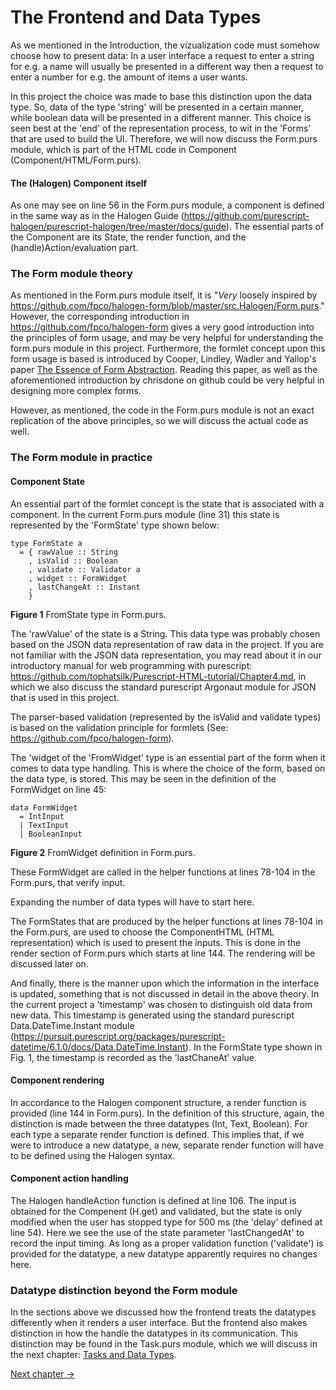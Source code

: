 # The Frontend and Data Types
As we mentioned in the Introduction, the vizualization code must somehow choose how to present data: In a user interface a request to enter a string for e.g. a name will usually be presented in a different way then a request to enter a number for e.g. the amount of items a user wants.

In this project the choice was made to base this distinction upon the data type. So, data of the type 'string' will be presented in a certain manner, while boolean data will be presented in a different manner. This choice is seen best at the 'end' of the representation process, to wit in the 'Forms' that are used to build the UI. Therefore, we will now discuss the Form.purs module, which is part of the HTML code in Component (Component/HTML/Form.purs).

#### The (Halogen) Component itself
As one may see on line 56 in the Form.purs module, a component is defined in the same way as in the Halogen Guide (https://github.com/purescript-halogen/purescript-halogen/tree/master/docs/guide).
The essential parts of the Component are its State, the render function, and the (handle)Action/evaluation part.

### The Form module theory
As mentioned in the Form.purs module itself, it is "*Very* loosely inspired by
https://github.com/fpco/halogen-form/blob/master/src.Halogen/Form.purs." However, the corresponding introduction in https://github.com/fpco/halogen-form gives a very good introduction into the principles of form usage, and may be very helpful for understanding the form.purs module in this project. Furthermore, the formlet concept upon this form usage is based is introduced by Cooper, Lindley, Wadler and Yallop's paper [The Essence of Form Abstraction](http://homepages.inf.ed.ac.uk/slindley/papers/formlets-essence.pdf). Reading this paper, as well as the aforementioned introduction by chrisdone on github could be very helpful in designing more complex forms. 

However, as mentioned, the code in the Form.purs module is not an exact replication of the above principles, so we will discuss the actual code as well.


### The Form module in practice
#### Component State
An essential part of the formlet concept is the state that is associated with a component. In the current Form.purs module (line 31) this state is represented by the 'FormState' type shown below:

```
type FormState a
  = { rawValue :: String
    , isValid :: Boolean
    , validate :: Validator a
    , widget :: FormWidget
    , lastChangeAt :: Instant
    }
```
**Figure 1**  FromState type in Form.purs.

The 'rawValue' of the state is a String. This data type was probably chosen based on the JSON data representation of raw data in the project. If you are not familiar with the JSON data representation, you may read about it in our introductory manual for web programming with purescript: https://github.com/tophatsilk/Purescript-HTML-tutorial/Chapter4.md, in which we also discuss the standard purescript Argonaut module for JSON that is used in this project.

The parser-based validation (represented by the isValid and validate types) is based on the validation principle for formlets (See: https://github.com/fpco/halogen-form).

The 'widget of the 'FromWidget' type is an essential part of the form when it comes to data type handling. This is where the choice of the form, based on the data type, is stored. This may be seen in the definition of the FormWidget on line 45:
```
data FormWidget
  = IntInput
  | TextInput
  | BooleanInput
```
**Figure 2**  FromWidget definition in Form.purs.

These FormWidget are called in the helper functions at lines 78-104 in the Form.purs, that verify input.

Expanding the number of data types will have to start here.

The FormStates that are produced by the helper functions at lines 78-104 in the Form.purs, are used to choose the ComponentHTML (HTML representation) which is used to present the inputs. This is done in the render section of Form.purs which starts at line 144. The rendering will be discussed later on.


And finally, there is the manner upon which the information in the interface is updated, something that is not discussed in detail in the above theory. In the current project a 'timestamp' was chosen to distinguish old data from new data. This timestamp is generated using the standard purescript Data.DateTime.Instant module (https://pursuit.purescript.org/packages/purescript-datetime/6.1.0/docs/Data.DateTime.Instant). In the FormState type shown in Fig. 1, the timestamp is recorded as the 'lastChaneAt' value.

#### Component rendering
In accordance to the Halogen component structure, a render function is provided (line 144 in Form.purs). In the definition of this structure, again, the distinction is made between the three datatypes (Int, Text, Boolean). For each type a separate render function is defined. This implies that, if we were to introduce a new datatype, a new, separate render function will have to be defined using the Halogen syntax.

#### Component action handling
The Halogen handleAction function is defined at line 106. The input is obtained for the Compenent (H.get) and validated, but the state is only modified when the user has stopped type for 500 ms (the 'delay' defined at line 54). Here we see the use of the state parameter 'lastChangedAt' to record the input timing.
As long as a proper validation function ('validate') is provided for the datatype, a new datatype apparently requires no changes here.


### Datatype distinction beyond the Form module
In the sections above we discussed how the frontend treats the datatypes differently when it renders a user interface. But the frontend also makes distinction in how the handle the datatypes in its communication. This distinction may be found in the Task.purs module, which we will discuss in the next chapter: [Tasks and Data Types](./Tasks.md).

[Next chapter ->](./Tasks.md)